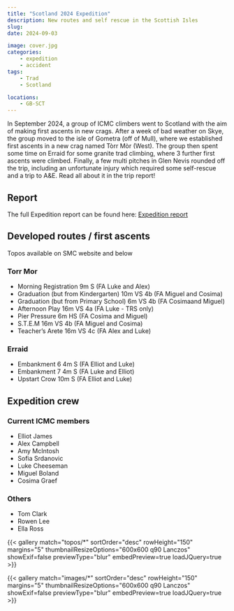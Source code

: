 ```yaml
---
title: "Scotland 2024 Expedition"
description: New routes and self rescue in the Scottish Isles
slug: 
date: 2024-09-03

image: cover.jpg
categories:
    - expedition
    - accident
tags:
    - Trad
    - Scotland

locations:
    - GB-SCT    
---
```


In September 2024, a group of ICMC climbers went to Scotland with the aim of making first ascents in new crags. After a week of bad weather on Skye, the group moved to the isle of Gometra (off of Mull), where we established first ascents in a new crag named Tòrr Mòr (West). The group then spent some time on Erraid for some granite trad climbing, where 3 further first ascents were climbed. Finally, a few multi pitches in Glen Nevis rounded off the trip, including an unfortunate injury which required some self-rescue and a trip to A&E. Read all about it in the trip report!

## Report

The full Expedition report can be found here:
[Expedition report](/documents/scotland_2024_exped_report.pdf)

## Developed routes / first ascents
Topos available on SMC website and below
### Torr Mor
* Morning Registration 9m S (FA Luke and Alex)
* Graduation (but from Kindergarten) 10m VS 4b (FA Miguel and Cosima)
* Graduation (but from Primary School) 6m VS 4b (FA Cosimaand Miguel)
* Afternoon Play 16m VS 4a (FA Luke - TRS only)
* Pier Pressure 6m HS (FA Cosima and Miguel)
* S.T.E.M 16m VS 4b (FA Miguel and Cosima)
* Teacher’s Arete 16m VS 4c (FA Alex and Luke)

### Erraid
* Embankment 6 4m S (FA Elliot and Luke)
* Embankment 7 4m S (FA Luke and Elliot)
* Upstart Crow 10m S (FA Elliot and Luke)

## Expedition crew
### Current ICMC members
* Elliot James
* Alex Campbell
* Amy McIntosh
* Sofia Srdanovic
* Luke Cheeseman
* Miguel Boland
* Cosima Graef

### Others
* Tom Clark
* Rowen Lee
* Ella Ross

{{< gallery match="topos/*" sortOrder="desc" rowHeight="150" margins="5" thumbnailResizeOptions="600x600 q90 Lanczos" showExif=false previewType="blur" embedPreview=true loadJQuery=true >}}


<!-- Photo gallery -->
<!-- Put images in a folder called "images" next to this file -->
{{< gallery match="images/*" sortOrder="desc" rowHeight="150" margins="5" thumbnailResizeOptions="600x600 q90 Lanczos" showExif=false previewType="blur" embedPreview=true loadJQuery=true >}}
